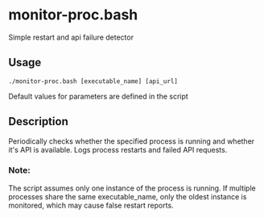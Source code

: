 # monitor-proc.bash
Simple restart and api failure detector
## Usage
```
./monitor-proc.bash [executable_name] [api_url]
```
Default values for parameters are defined in the script

## Description
Periodically checks whether the specified process is running and
whether it's API is available.
Logs process restarts and failed API requests.

### Note:
The script assumes only one instance of the process is running.
If multiple processes share the same executable_name, only the
oldest instance is monitored, which may cause false restart reports.
